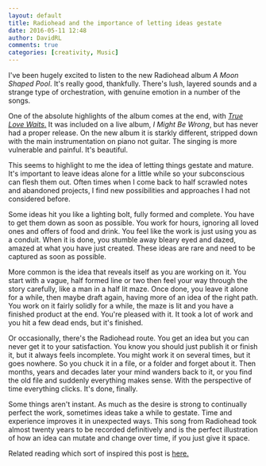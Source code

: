 ```yaml
---  
layout: default  
title: Radiohead and the importance of letting ideas gestate  
date: 2016-05-11 12:48  
author: DavidRL  
comments: true  
categories: [creativity, Music]  
---  
```

I've been hugely excited to listen to the new Radiohead album <em>A Moon Shaped Pool</em>. It's really good, thankfully. There's lush, layered sounds and a strange type of orchestration, with genuine emotion in a number of the songs.  

One of the absolute highlights of the album comes at the end, with <a href="http://pitchfork.com/reviews/tracks/18252-radiohead-true-love-waits/"> <em>True Love Waits</em>.</a> It was included on a live album, <em>I Might Be Wrong</em>, but has never had a proper release. On the new album it is starkly different, stripped down with the main instrumentation on piano not guitar. The singing is more vulnerable and painful. It's beautiful.  

<!--more-->  

This seems to highlight to me the idea of letting things gestate and mature. It's important to leave ideas alone for a little while so your subconscious can flesh them out. Often times when I come back to half scrawled notes and abandoned projects, I find new possibilities and approaches I had not considered before.  

Some ideas hit you like a lighting bolt, fully formed and complete. You have to get them down as soon as possible. You work for hours, ignoring all loved ones and offers of food and drink. You feel like the work is just using you as a conduit. When it is done, you stumble away bleary eyed and dazed, amazed at what you have just created. These ideas are rare and need to be captured as soon as possible.  

More common is the idea that reveals itself as you are working on it. You start with a vague, half formed line or two then feel your way through the story carefully, like a man in a half lit maze. Once done, you leave it alone for a while, then maybe draft again, having more of an idea of the right path. You work on it fairly solidly for a while, the maze is lit and you have a finished product at the end. You're pleased with it. It took a lot of work and you hit a few dead ends, but it's finished.  

Or occasionally, there's the Radiohead route. You get an idea but you can never get it to your satisfaction. You know you should just publish it or finish it, but it always feels incomplete. You might work it on several times, but it goes nowhere. So you chuck it in a file, or a folder and forget about it. Then months, years and decades later your mind wanders back to it, or you find the old file and suddenly everything makes sense. With the perspective of time everything clicks. It's done, finally.  

Some things aren't instant. As much as the desire is strong to continually perfect the work, sometimes ideas take a while to gestate. Time and experience improves it in unexpected ways. This song from Radiohead took almost twenty years to be recorded definitively and is the perfect illustration of how an idea can mutate and change over time, if you just give it space.  

Related reading which sort of inspired this post is <a href="http://www.avclub.com/article/17-55-years-authors-took-their-time-these-long-awa-235493">here.</a>  
